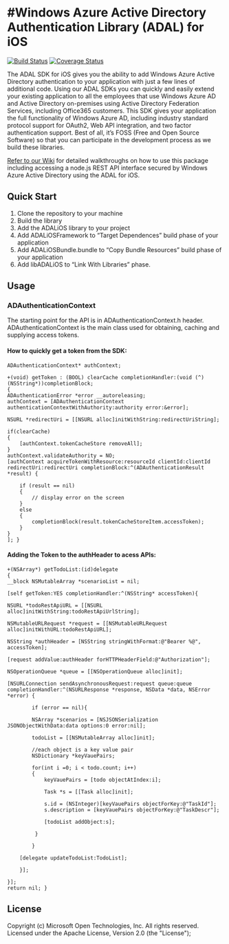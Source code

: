#Windows Azure Active Directory Authentication Library (ADAL) for iOS
=====================================

[![Build Status](https://travis-ci.org/MSOpenTech/azure-activedirectory-library-for-ios.png)](https://travis-ci.org/MSOpenTech/azure-activedirectory-library-for-ios)
[![Coverage Status](https://coveralls.io/repos/MSOpenTech/azure-activedirectory-library-for-ios/badge.png)](https://coveralls.io/r/MSOpenTech/azure-activedirectory-library-for-ios) 

The ADAL SDK for iOS gives you the ability to add Windows Azure Active Directory authentication to your application with just a few lines of additional code. Using our ADAL SDKs you can quickly and easily extend your existing application to all the employees that use Windows Azure AD and Active Directory on-premises using Active Directory Federation Services, including Office365 customers. This SDK gives your application the full functionality of Windows Azure AD, including industry standard protocol support for OAuth2, Web API integration, and two factor authentication support. Best of all, it’s FOSS (Free and Open Source Software) so that you can participate in the development process as we build these libraries.

[Refer to our Wiki](https://github.com/MSOpenTech/azure-activedirectory-library-for-ios/wiki) for detailed walkthroughs on how to use this package including accessing a node.js REST API interface secured by Windows Azure Active Directory using the ADAL for iOS.

## Quick Start

1. Clone the repository to your machine
2. Build the library
3. Add the ADALiOS library to your project
4. Add ADALiOSFramework to “Target Dependences” build phase of your application
5. Add ADALiOSBundle.bundle to “Copy Bundle Resources” build phase of your application
6. Add libADALiOS to “Link With Libraries” phase.

## Usage

### ADAuthenticationContext

The starting point for the API is in ADAuthenticationContext.h header. ADAuthenticationContext is the main class used for obtaining, caching and supplying access tokens.

#### How to quickly get a token from the SDK:

	ADAuthenticationContext* authContext;

	+(void) getToken : (BOOL) clearCache completionHandler:(void (^) (NSString*))completionBlock;
	{
    ADAuthenticationError *error __autoreleasing;
    authContext = [ADAuthenticationContext authenticationContextWithAuthority:authority error:&error];
    
    NSURL *redirectUri = [[NSURL alloc]initWithString:redirectUriString];
    
    if(clearCache)
    {
        [authContext.tokenCacheStore removeAll];
    }
    authContext.validateAuthority = NO;
    [authContext acquireTokenWithResource:resourceId clientId:clientId redirectUri:redirectUri completionBlock:^(ADAuthenticationResult *result) {
        
        if (result == nil)
        {
            // display error on the screen
        }
        else
        {
            completionBlock(result.tokenCacheStoreItem.accessToken);
        }
    } 
    ]; }

#### Adding the Token to the authHeader to acess APIs:



	+(NSArray*) getTodoList:(id)delegate
	{
    __block NSMutableArray *scenarioList = nil;
    
    [self getToken:YES completionHandler:^(NSString* accessToken){
    
    NSURL *todoRestApiURL = [[NSURL alloc]initWithString:todoRestApiUrlString];
            
    NSMutableURLRequest *request = [[NSMutableURLRequest alloc]initWithURL:todoRestApiURL];
            
    NSString *authHeader = [NSString stringWithFormat:@"Bearer %@", accessToken];
            
    [request addValue:authHeader forHTTPHeaderField:@"Authorization"];
            
    NSOperationQueue *queue = [[NSOperationQueue alloc]init];
            
    [NSURLConnection sendAsynchronousRequest:request queue:queue completionHandler:^(NSURLResponse *response, NSData *data, NSError *error) {
                
            if (error == nil){
                    
            NSArray *scenarios = [NSJSONSerialization JSONObjectWithData:data options:0 error:nil];
                
            todoList = [[NSMutableArray alloc]init];
                    
            //each object is a key value pair
            NSDictionary *keyVauePairs;
                    
            for(int i =0; i < todo.count; i++)
            {
                keyVauePairs = [todo objectAtIndex:i];
                        
                Task *s = [[Task alloc]init];
                        
                s.id = (NSInteger)[keyVauePairs objectForKey:@"TaskId"];
                s.description = [keyVauePairs objectForKey:@"TaskDescr"];
                
                [todoList addObject:s];
                
             }
                
            }
        
        [delegate updateTodoList:TodoList];
        
        }];
        
    }];
    return nil; }

## License

Copyright (c) Microsoft Open Technologies, Inc.  All rights reserved. Licensed under the Apache License, Version 2.0 (the "License"); 
